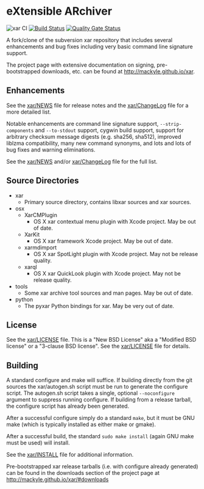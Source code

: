 # eXtensible ARchiver

![xar CI](https://github.com/ludwhe/xar/workflows/C%20CI/badge.svg)
[![Build Status](https://travis-ci.com/ludwhe/xar.svg?branch=master)](https://travis-ci.com/ludwhe/xar)
[![Quality Gate Status](https://sonarcloud.io/api/project_badges/measure?project=ludwhe_xar&metric=alert_status)](https://sonarcloud.io/dashboard?id=ludwhe_xar)

A fork/clone of the subversion xar repository that includes several enhancements
and bug fixes including very basic command line signature support.

The project page with extensive documentation on signing, pre-bootstrapped
downloads, etc. can be found at <http://mackyle.github.io/xar>.

## Enhancements

See the [xar/NEWS](xar/NEWS) file for release notes and the [xar/ChangeLog](xar/ChangeLog) file for a more
detailed list.

Notable enhancements are command line signature support, `--strip-components` and
`--to-stdout` support, cygwin build support, support for arbitrary checksum
message digests (e.g. sha256, sha512), improved liblzma compatibility, many
new command synonyms, and lots and lots of bug fixes and warning eliminations.

See the [xar/NEWS](xar/NEWS) and/or [xar/ChangeLog](xar/ChangeLog) file for the full list.

## Source Directories

- xar
  - Primary source directory, contains libxar sources and xar sources.
- osx
  - XarCMPlugin
    - OS X xar contextual menu plugin with Xcode project. May be out of date.
  - XarKit
    - OS X xar framework Xcode project. May be out of date.
  - xarmdimport
    - OS X xar SpotLight plugin with Xcode project. May not be release quality.
  - xarql
    - OS X xar QuickLook plugin with Xcode project. May not be release quality.
- tools
  - Some xar archive tool sources and man pages. May be out of date.
- python
  - The pyxar Python bindings for xar. May be very out of date.

## License

See the [xar/LICENSE](xar/LICENSE) file. This is a "New BSD License" aka a
"Modified BSD license" or a "3-clause BSD license".
See the [xar/LICENSE](xar/LICENSE) file for details.

## Building

A standard configure and make will suffice. If building directly from the git
sources the xar/autogen.sh script must be run to generate the configure script.
The autogen.sh script takes a single, optional `--noconfigure` argument to
suppress running configure. If building from a release tarball, the configure
script has already been generated.

After a successful configure simply do a standard `make`, but it must be GNU make
(which is typically installed as either make or gmake).

After a successful build, the standard `sudo make install` (again GNU make must
be used) will install.

See the [xar/INSTALL](xar/INSTALL) file for additional information.

Pre-bootstrapped xar release tarballs (i.e. with configure already generated)
can be found in the downloads section of the project page
at <http://mackyle.github.io/xar/#downloads>
